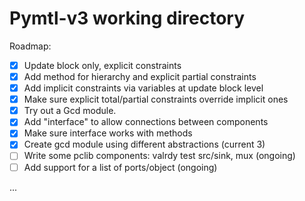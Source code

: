 # Pymtl-v3 working directory

Roadmap:
- [x] Update block only, explicit constraints 
- [x] Add method for hierarchy and explicit partial constraints
- [x] Add implicit constraints via variables at update block level
- [x] Make sure explicit total/partial constraints override implicit ones
- [x] Try out a Gcd module. 
- [x] Add "interface" to allow connections between components
- [x] Make sure interface works with methods
- [x] Create gcd module using different abstractions (current 3)
- [ ] Write some pclib components: valrdy test src/sink, mux (ongoing)
- [ ] Add support for a list of ports/object (ongoing)

...
